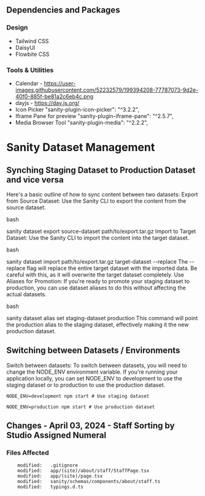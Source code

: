 ## Dependencies and Packages

### Design

- Tailwind CSS
- DaisyUI
- Flowbite CSS

### Tools & Utilities

- Calendar - https://user-images.githubusercontent.com/52232579/199394208-77787073-9d2e-40f0-885f-be81a2c6eb4c.png
- dayjs - https://day.js.org/
- Icon Picker "sanity-plugin-icon-picker": "^3.2.2",
- Iframe Pane for preview "sanity-plugin-iframe-pane": "^2.5.7",
- Media Browser Tool "sanity-plugin-media": "^2.2.2",

# Sanity Dataset Management

## Synching Staging Dataset to Production Dataset and vice versa

Here's a basic outline of how to sync content between two datasets:
Export from Source Dataset: Use the Sanity CLI to export the content from the source dataset.

bash

sanity dataset export source-dataset path/to/export.tar.gz
Import to Target Dataset: Use the Sanity CLI to import the content into the target dataset.

bash

sanity dataset import path/to/export.tar.gz target-dataset --replace
The --replace flag will replace the entire target dataset with the imported data. Be careful with this, as it will overwrite the target dataset completely.
Use Aliases for Promotion: If you're ready to promote your staging dataset to production, you can use dataset aliases to do this without affecting the actual datasets.

bash

sanity dataset alias set staging-dataset production
This command will point the production alias to the staging dataset, effectively making it the new production dataset.

## Switching between Datasets / Environments

Switch between datasets: To switch between datasets, you will need to change the NODE_ENV environment variable. If you're running your application locally, you can set NODE_ENV to development to use the staging dataset or to production to use the production dataset.

`NODE_ENV=development npm start # Use staging dataset`

`NODE_ENV=production npm start # Use production dataset`

## Changes - April 03, 2024 - Staff Sorting by Studio Assigned Numeral

### Files Affected

        modified:   .gitignore
        modified:   app/(site)/about/staff/StaffPage.tsx
        modified:   app/(site)/page.tsx
        modified:   sanity/schemas/components/about/staff.ts
        modified:   typings.d.ts
